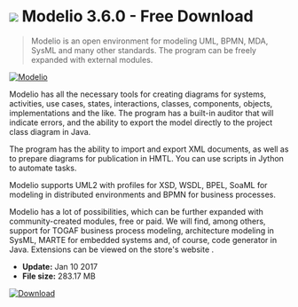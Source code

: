# ![](https://cdn.softexe.net/static/icon/0/modelio-11228.png) Modelio 3.6.0 - Free Download

> Modelio is an open environment for modeling UML, BPMN, MDA, SysML and many other standards. The program can be freely expanded with external modules.

[![Modelio](https://gallery.dpcdn.pl/imgc/Tools/71403/g_-_420x350_1.5_-_x20160916143532_0.png)](https://softexe.net/win/development-it/software-design/modelio:ppbbh.html)

Modelio has all the necessary tools for creating diagrams for systems, activities, use cases, states, interactions, classes, components, objects, implementations and the like. The program has a built-in auditor that will indicate errors, and the ability to export the model directly to the project class diagram in Java.  
 
 
 The program has the ability to import and export XML documents, as well as to prepare diagrams for publication in HMTL. You can use scripts in Jython to automate tasks. 
 
 
 Modelio supports UML2 with profiles for XSD, WSDL, BPEL, SoaML for modeling in distributed environments and BPMN for business processes. 
 
 
 Modelio has a lot of possibilities, which can be further expanded with community-created modules, free or paid. We will find, among others, support for TOGAF business process modeling, architecture modeling in SysML, MARTE for embedded systems and, of course, code generator in Java. Extensions can be viewed on the store's website .


- **Update:** Jan 10 2017
- **File size:** 283.17 MB

[![Download](https://cdn.softexe.net/static/img/download.png)](https://softexe.net/win/development-it/software-design/modelio:ppbbh.html)

